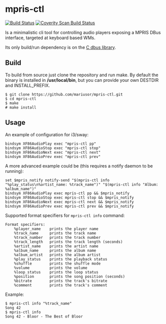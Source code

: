 # mpris-ctl 

[![Build Status](https://travis-ci.org/mariusor/mpris-ctl.svg?branch=master)](https://travis-ci.org/mariusor/mpris-ctl)
[![Coverity Scan Build Status](https://img.shields.io/coverity/scan/12309.svg)](https://scan.coverity.com/projects/mariusor-mpris-ctl)


Is a minimalistic cli tool for controlling audio players exposing a MPRIS DBus interface, targeted at keyboard based WMs.

Its only build/run dependency is on the [C dbus library](https://dbus.freedesktop.org/doc/api/html/index.html).

## Build

To build from source just clone the repository and run make. 
By default the binary is installed in **/usr/local/bin**, but you can provide your own DESTDIR and INSTALL_PREFIX.

````
$ git clone https://github.com/mariusor/mpris-ctl.git
$ cd mpris-ctl
$ make 
# make install
````

## Usage

An example of configuration for i3/sway:

````
bindsym XF86AudioPlay exec "mpris-ctl pp"
bindsym XF86AudioStop exec "mpris-ctl stop"
bindsym XF86AudioNext exec "mpris-ctl next"
bindsym XF86AudioPrev exec "mpris-ctl prev"
````

A more advanced example could be (this requires a notify daemon to be running):

````
set $mpris_notify notify-send "$(mpris-ctl info "%play_status\n%artist_name: %track_name")" "$(mpris-ctl info "Album: %album_name")"
bindsym XF86AudioPlay exec mpris-ctl pp && $mpris_notify
bindsym XF86AudioStop exec mpris-ctl stop && $mpris_notify
bindsym XF86AudioNext exec mpris-ctl next && $mpris_notify
bindsym XF86AudioPrev exec mpris-ctl prev && $mpris_notify
````


Supported format specifiers for `mpris-ctl info` command:

```
Format specifiers:
	%player_name	prints the player name
	%track_name     prints the track name
	%track_number	prints the track number
	%track_length	prints the track length (seconds)
	%artist_name	prints the artist name
	%album_name	    prints the album name
	%album_artist	prints the album artist
	%play_status	prints the playback status
	%shuffle	    prints the shuffle mode
	%volume		    prints the volume
	%loop_status	prints the loop status
	%position	    prints the song position (seconds)
	%bitrate	    prints the track's bitrate
    %comment	    prints the track's comment
```

Example: 

```
$ mpris-ctl info "%track_name"
Song 42
$ mpris-ctl info
Song 42 - Bloor - The Best of Bloor

```

